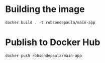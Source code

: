 # Building the image
```
docker build . -t robsondepaula/main-app
```
# Publish to Docker Hub
```
docker push robsondepaula/main-app
```
